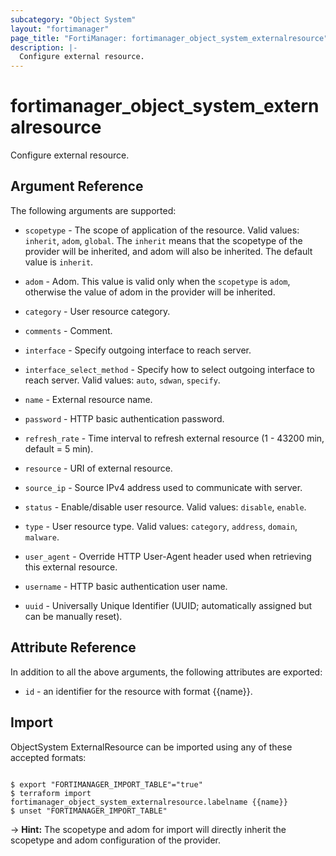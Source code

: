 ```yaml
---
subcategory: "Object System"
layout: "fortimanager"
page_title: "FortiManager: fortimanager_object_system_externalresource"
description: |-
  Configure external resource.
---
```


# fortimanager_object_system_externalresource
Configure external resource.

## Argument Reference


The following arguments are supported:

* `scopetype` - The scope of application of the resource. Valid values: `inherit`, `adom`, `global`. The `inherit` means that the scopetype of the provider will be inherited, and adom will also be inherited. The default value is `inherit`.
* `adom` - Adom. This value is valid only when the `scopetype` is `adom`, otherwise the value of adom in the provider will be inherited.

* `category` - User resource category.
* `comments` - Comment.
* `interface` - Specify outgoing interface to reach server.
* `interface_select_method` - Specify how to select outgoing interface to reach server. Valid values: `auto`, `sdwan`, `specify`.

* `name` - External resource name.
* `password` - HTTP basic authentication password.
* `refresh_rate` - Time interval to refresh external resource (1 - 43200 min, default = 5 min).
* `resource` - URI of external resource.
* `source_ip` - Source IPv4 address used to communicate with server.
* `status` - Enable/disable user resource. Valid values: `disable`, `enable`.

* `type` - User resource type. Valid values: `category`, `address`, `domain`, `malware`.

* `user_agent` - Override HTTP User-Agent header used when retrieving this external resource.
* `username` - HTTP basic authentication user name.
* `uuid` - Universally Unique Identifier (UUID; automatically assigned but can be manually reset).


## Attribute Reference

In addition to all the above arguments, the following attributes are exported:
* `id` - an identifier for the resource with format {{name}}.

## Import

ObjectSystem ExternalResource can be imported using any of these accepted formats:
```

$ export "FORTIMANAGER_IMPORT_TABLE"="true"
$ terraform import fortimanager_object_system_externalresource.labelname {{name}}
$ unset "FORTIMANAGER_IMPORT_TABLE"
```
-> **Hint:** The scopetype and adom for import will directly inherit the scopetype and adom configuration of the provider.
